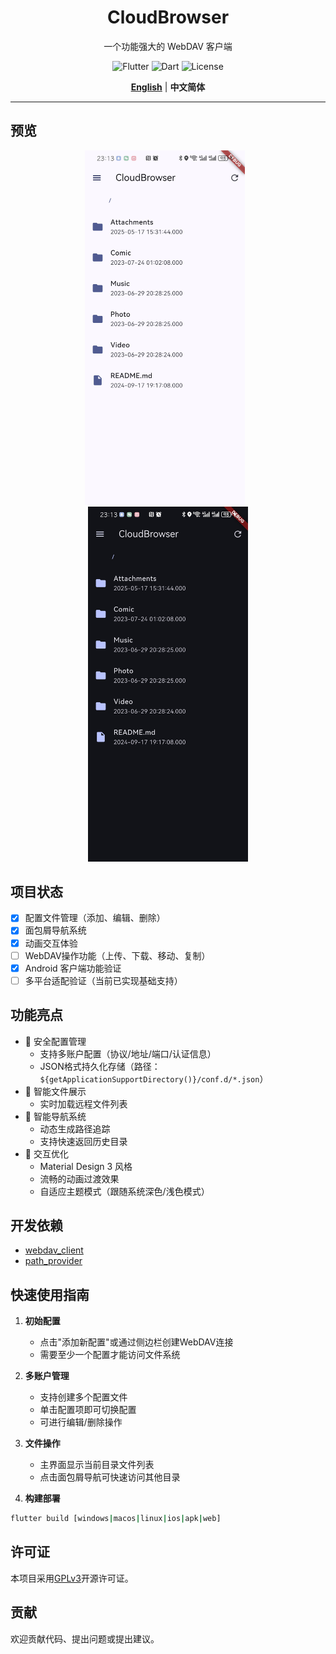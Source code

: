 <center>
<h1>CloudBrowser</h1>

一个功能强大的 WebDAV 客户端

![Flutter](https://img.shields.io/badge/flutter-%2302569B.svg?style=flat&logo=flutter&logoColor=white) ![Dart](https://img.shields.io/badge/dart-%230175C2.svg?style=flat&logo=dart&logoColor=white) ![License](https://img.shields.io/badge/License-GPLv3-blue)

[**English**](/README.md) | **中文简体**

</center>

---

## 预览
<center>
<figure>
<img src=/docs/images/Home_light.jpg width=256/>
&ensp;
<img src=/docs/images/Home_dark.jpg width=256/>
</figure>
</center>

## 项目状态
- [x] 配置文件管理（添加、编辑、删除）
- [x] 面包屑导航系统
- [x] 动画交互体验
- [ ] WebDAV操作功能（上传、下载、移动、复制）
- [x] Android 客户端功能验证
- [ ] 多平台适配验证（当前已实现基础支持）

## 功能亮点
- 🔐 安全配置管理
  - 支持多账户配置（协议/地址/端口/认证信息）
  - JSON格式持久化存储（路径：`${getApplicationSupportDirectory()}/conf.d/*.json`）
- 📄 智能文件展示
  - 实时加载远程文件列表
- 🧭 智能导航系统
  - 动态生成路径追踪
  - 支持快速返回历史目录
- 🎨 交互优化
  - Material Design 3 风格
  - 流畅的动画过渡效果
  - 自适应主题模式（跟随系统深色/浅色模式）

## 开发依赖
- [webdav_client](https://pub.dev/packages/webdav_client)
- [path_provider](https://pub.dev/packages/path_provider)

## 快速使用指南
1. **初始配置**
   - 点击"添加新配置"或通过侧边栏创建WebDAV连接
   - 需要至少一个配置才能访问文件系统

2. **多账户管理**
   - 支持创建多个配置文件
   - 单击配置项即可切换配置
   - 可进行编辑/删除操作

3. **文件操作**
   - 主界面显示当前目录文件列表
   - 点击面包屑导航可快速访问其他目录

4. **构建部署**
```bash
flutter build [windows|macos|linux|ios|apk|web]
```

## 许可证
本项目采用[GPLv3](LICENSE.txt)开源许可证。

## 贡献
欢迎贡献代码、提出问题或提出建议。